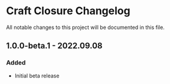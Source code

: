 # Craft Closure Changelog

All notable changes to this project will be documented in this file.

## 1.0.0-beta.1 - 2022.09.08
### Added
* Initial beta release
